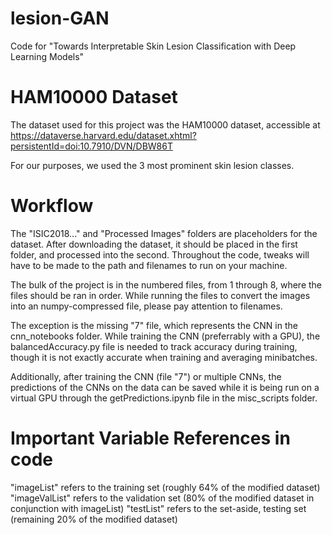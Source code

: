 # lesion-GAN
Code for "Towards Interpretable Skin Lesion Classification with Deep Learning Models"

# HAM10000 Dataset
The dataset used for this project was the HAM10000 dataset, accessible at https://dataverse.harvard.edu/dataset.xhtml?persistentId=doi:10.7910/DVN/DBW86T

For our purposes, we used the 3 most prominent skin lesion classes.

# Workflow
The "ISIC2018..." and "Processed Images" folders are placeholders for the dataset. After downloading the dataset, it should be placed in the first folder, and processed into the second. Throughout the code, tweaks will have to be made to the path and filenames to run on your machine.

The bulk of the project is in the numbered files, from 1 through 8, where the files should be ran in order. While running the files to convert the images into an numpy-compressed file, please pay attention to filenames.

The exception is the missing "7" file, which represents the CNN in the cnn_notebooks folder. While training the CNN (preferrably with a GPU), the balancedAccuracy.py file is needed to track accuracy during training, though it is not exactly accurate when training and averaging minibatches.

Additionally, after training the CNN (file "7") or multiple CNNs, the predictions of the CNNs on the data can be saved while it is being run on a virtual GPU through the getPredictions.ipynb file in the misc_scripts folder.

# Important Variable References in code
"imageList" refers to the training set (roughly 64% of the modified dataset)
"imageValList" refers to the validation set (80% of the modified dataset in conjunction with imageList)
"testList" refers to the set-aside, testing set (remaining 20% of the modified dataset)
